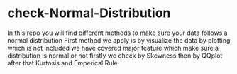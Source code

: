 # check-Normal-Distribution
In this repo you will find different methods to make sure your data follows a normal distribution
First method we apply is by visualize the data by plotting which is not included
we have covered major feature which make sure a distribution is normal or not
firstly we check by Skewness
then by QQplot after that Kurtosis and Emperical Rule
